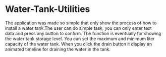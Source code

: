 # Water-Tank-Utilities

The application was made so simple that only show the process of how to install a water tank.The user can do simple task, you can only enter text data and press any button to confirm. The function is eventually for showing the water tank storage level. You can set the maximum and minimum liter capacity of the water tank. When you click the drain button it display an animated timeline for draining the water in the tank.
